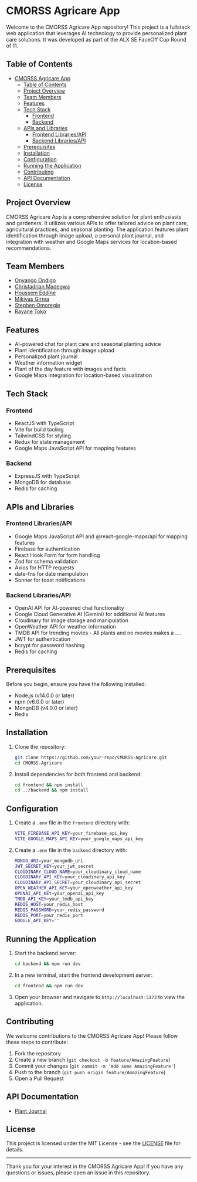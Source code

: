 # CMORSS Agricare App

Welcome to the CMORSS Agricare App repository! This project is a fullstack web application that leverages AI technology to provide personalized plant care solutions. It was developed as part of the ALX SE FaceOff Cup Round of 11.

## Table of Contents

- [CMORSS Agricare App](#cmorss-agricare-app)
  - [Table of Contents](#table-of-contents)
  - [Project Overview](#project-overview)
  - [Team Members](#team-members)
  - [Features](#features)
  - [Tech Stack](#tech-stack)
    - [Frontend](#frontend)
    - [Backend](#backend)
  - [APIs and Libraries](#apis-and-libraries)
    - [Frontend Libraries/API](#frontend-librariesapi)
    - [Backend Libraries/API](#backend-librariesapi)
  - [Prerequisites](#prerequisites)
  - [Installation](#installation)
  - [Configuration](#configuration)
  - [Running the Application](#running-the-application)
  - [Contributing](#contributing)
  - [API Documentation](#api-documentation)
  - [License](#license)

## Project Overview

CMORSS Agricare App is a comprehensive solution for plant enthusiasts and gardeners. It utilizes various APIs to offer tailored advice on plant care, agricultural practices, and seasonal planting. The application features plant identification through image upload, a personal plant journal, and integration with weather and Google Maps services for location-based recommendations.

## Team Members

- [Onyango Ondigo](https://github.com/ondi20)
- [Christadrian Madegwa](https://github.com/Prish20)
- [Houssem Eddine](https://github.com/SeM2x)
- [Mikiyas Girma](https://github.com/mikiyas-girma)
- [Stephen Omoregie](https://github.com/Cre8steveDev)
- [Rayane Toko](https://github.com/RyanTk03)

## Features

- AI-powered chat for plant care and seasonal planting advice
- Plant identification through image upload
- Personalized plant journal
- Weather information widget
- Plant of the day feature with images and facts
- Google Maps integration for location-based visualization

## Tech Stack

### Frontend

- ReactJS with TypeScript
- Vite for build tooling
- TailwindCSS for styling
- Redux for state management
- Google Maps JavaScript API for mapping features

### Backend

- ExpressJS with TypeScript
- MongoDB for database
- Redis for caching

## APIs and Libraries

### Frontend Libraries/API

- Google Maps JavaScript API and @react-google-maps/api for mapping features
- Firebase for authentication
- React Hook Form for form handling
- Zod for schema validation
- Axios for HTTP requests
- date-fns for date manipulation
- Sonner for toast notifications

### Backend Libraries/API

- OpenAI API for AI-powered chat functionality
- Google Cloud Generative AI (Gemini) for additional AI features
- Cloudinary for image storage and manipulation
- OpenWeather API for weather information
- TMDB API for trending movies - All plants and no movies makes a ....
- JWT for authentication
- bcrypt for password hashing
- Redis for caching

## Prerequisites

Before you begin, ensure you have the following installed:

- Node.js (v14.0.0 or later)
- npm (v6.0.0 or later)
- MongoDB (v4.0.0 or later)
- Redis

## Installation

1. Clone the repository:

   ```bash
   git clone https://github.com/your-repo/CMORSS-Agricare.git
   cd CMORSS-Agricare
   ```

2. Install dependencies for both frontend and backend:

   ```bash
   cd frontend && npm install
   cd ../backend && npm install
   ```

## Configuration

1. Create a `.env` file in the `frontend` directory with:

   ```bash
   VITE_FIREBASE_API_KEY=your_firebase_api_key
   VITE_GOOGLE_MAPS_API_KEY=your_google_maps_api_key
   ```

2. Create a `.env` file in the `backend` directory with:

   ```bash
   MONGO_URI=your_mongodb_uri
   JWT_SECRET_KEY=your_jwt_secret
   CLOUDINARY_CLOUD_NAME=your_cloudinary_cloud_name
   CLOUDINARY_API_KEY=your_cloudinary_api_key
   CLOUDINARY_API_SECRET=your_cloudinary_api_secret
   OPEN_WEATHER_API_KEY=your_openweather_api_key
   OPENAI_API_KEY=your_openai_api_key
   TMDB_API_KEY=your_tmdb_api_key
   REDIS_HOST=your_redis_host
   REDIS_PASSWORD=your_redis_password
   REDIS_PORT=your_redis_port
   GOOGLE_API_KEY=""
   ```

## Running the Application

1. Start the backend server:

   ```bash
   cd backend && npm run dev
   ```

2. In a new terminal, start the frontend development server:

   ```bash
   cd frontend && npm run dev
   ```

3. Open your browser and navigate to `http://localhost:5173` to view the application.

## Contributing

We welcome contributions to the CMORSS Agricare App! Please follow these steps to contribute:

1. Fork the repository
2. Create a new branch (`git checkout -b feature/AmazingFeature`)
3. Commit your changes (`git commit -m 'Add some AmazingFeature'`)
4. Push to the branch (`git push origin feature/AmazingFeature`)
5. Open a Pull Request

## API Documentation

- [Plant Journal](./Route_Documentation/journal/README.md)

## License

This project is licensed under the MIT License - see the [LICENSE](LICENSE) file for details.

---

Thank you for your interest in the CMORSS Agricare App! If you have any questions or issues, please open an issue in this repository.
